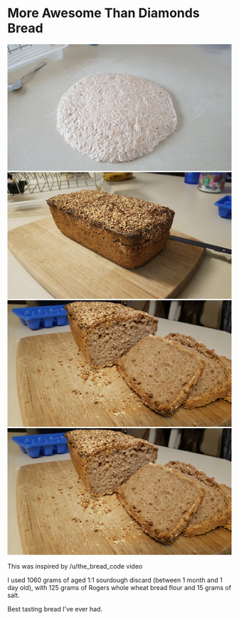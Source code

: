 # More Awesome Than Diamonds Bread

![dough](./20210228-MoreAwesomeThanDiamondsBread-1.jpg)
![bread](./20210228-MoreAwesomeThanDiamondsBread-2.jpg)
![crumb1](./20210228-MoreAwesomeThanDiamondsBread-3.jpg)
![crumb2](./20210228-MoreAwesomeThanDiamondsBread-3.jpg)

This was inspired by /u/the_bread_code video

I used 1060 grams of aged 1:1 sourdough discard (between 1 month and 1 day old), with 125 grams of Rogers whole wheat bread flour and 15 grams of salt.

Best tasting bread I've ever had.